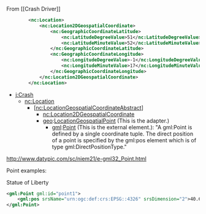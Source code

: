 From [[Crash Driver]]

```xml
        <nc:Location>
            <nc:Location2DGeospatialCoordinate>
                <nc:GeographicCoordinateLatitude>
                    <nc:LatitudeDegreeValue>51</nc:LatitudeDegreeValue>
                    <nc:LatitudeMinuteValue>52</nc:LatitudeMinuteValue>
                </nc:GeographicCoordinateLatitude>
                <nc:GeographicCoordinateLongitude>
                    <nc:LongitudeDegreeValue>-1</nc:LongitudeDegreeValue>
                    <nc:LongitudeMinuteValue>17</nc:LongitudeMinuteValue>
                </nc:GeographicCoordinateLongitude>
            </nc:Location2DGeospatialCoordinate>
        </nc:Location>
```


- [j:Crash](http://niem5.org/wayfarer/j/Crash.html)
	- [nc:Location](http://niem5.org/wayfarer/nc/Location.html)
		- \[[nc:LocationGeospatialCoordinateAbstract](http://niem5.org/wayfarer/nc/LocationGeospatialCoordinateAbstract.html)\]
			- [nc:Location2DGeospatialCoordinate](http://niem5.org/wayfarer/nc/Location2DGeospatialCoordinate.html)
			- [geo](https://tools.niem.gov/niemtools/ssgt/SSGT-GetNamespace.iepd?namespaceKey=o3-4c):[LocationGeospatialPoint](https://tools.niem.gov/niemtools/ssgt/SSGT-GetProperty.iepd?propertyKey=o3-m73) (This is the adapter.)
				- [gml](https://tools.niem.gov/niemtools/ssgt/SSGT-GetNamespace.iepd?namespaceKey=o3-8m):[Point](https://tools.niem.gov/niemtools/ssgt/SSGT-GetProperty.iepd?propertyKey=o3-fux) (This is the external element.): "A gml:Point is defined by a single coordinate tuple. The direct position of a point is specified by the gml:pos element which is of type gml:DirectPositionType."



http://www.datypic.com/sc/niem21/e-gml32_Point.html

Point examples:

Statue of Liberty

```xml
<gml:Point gml:id="point1">  
	<gml:pos srsName="urn:ogc:def:crs:EPSG::4326" srsDimension="2">40.689167 -74.044444</gml:pos>  
</gml:Point>
```
